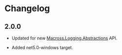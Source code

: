 ﻿# Changelog

## 2.0.0

* Updated for new
  [Macross.Logging.Abstractions](../Macross.Logging.Abstractions/README.md) API.

* Added net5.0-windows target.